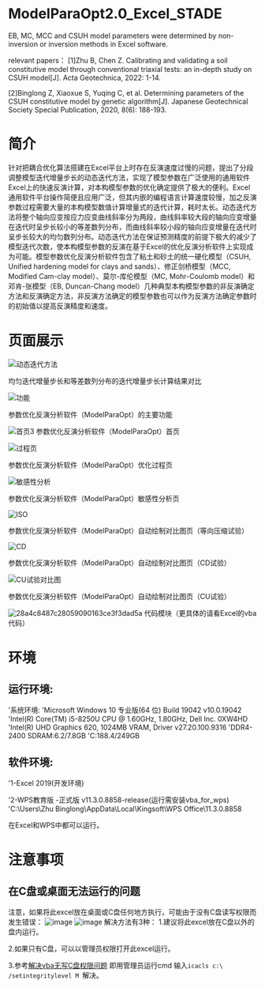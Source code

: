 # ModelParaOpt2.0_Excel_STADE
EB, MC, MCC and CSUH model parameters were determined by non-inversion or inversion methods in Excel software.

relevant papers：
[1]Zhu B, Chen Z. Calibrating and validating a soil constitutive model through conventional triaxial tests: an in-depth study on CSUH model[J]. Acta Geotechnica, 2022: 1-14.

[2]Binglong Z, Xiaoxue S, Yuqing C, et al. Determining parameters of the CSUH constitutive model by genetic algorithm[J]. Japanese Geotechnical Society Special Publication, 2020, 8(6): 188-193.
# 简介
针对把耦合优化算法搭建在Excel平台上时存在反演速度过慢的问题，提出了分段调整模型迭代增量步长的动态迭代方法，实现了模型参数在广泛使用的通用软件Excel上的快速反演计算，对本构模型参数的优化确定提供了极大的便利。Excel通用软件平台操作简便且应用广泛，但其内嵌的编程语言计算速度较慢，加之反演参数过程需要大量的本构模型数值计算增量式的迭代计算，耗时太长。动态迭代方法将整个轴向应变按应力应变曲线斜率分为两段，曲线斜率较大段的轴向应变增量在迭代时呈步长较小的等差数列分布，而曲线斜率较小段的轴向应变增量在迭代时呈步长较大的均匀数列分布。动态迭代方法在保证预测精度的前提下极大的减少了模型迭代次数，使本构模型参数的反演在基于Excel的优化反演分析软件上实现成为可能。模型参数优化反演分析软件包含了粘土和砂土的统一硬化模型（CSUH, Unified hardening model for clays and sands）、修正剑桥模型（MCC, Modified Cam-clay model）、莫尔-库伦模型（MC, Mohr-Coulomb model）和邓肯-张模型（EB, Duncan-Chang model）几种典型本构模型参数的非反演确定方法和反演确定方法，非反演方法确定的模型参数也可以作为反演方法确定参数时的初始值以提高反演精度和速度。


# 页面展示
![动态迭代方法](https://user-images.githubusercontent.com/21994802/187571489-902b125a-bfc8-4388-a81c-cfac1765ae4b.jpg)

均匀迭代增量步长和等差数列分布的迭代增量步长计算结果对比


![功能](https://user-images.githubusercontent.com/21994802/187573678-5f8c55a8-0b7d-49cc-807e-9e3eb8e3fb8a.png)

参数优化反演分析软件（ModelParaOpt）的主要功能



![首页3](https://user-images.githubusercontent.com/21994802/188268917-94a1389a-c398-4537-ad81-b53b6da95e34.png)
参数优化反演分析软件（ModelParaOpt）首页


![过程页](https://user-images.githubusercontent.com/21994802/187611586-00411bef-892d-4476-adaa-d2ab73316657.png)

参数优化反演分析软件（ModelParaOpt）优化过程页




![敏感性分析](https://user-images.githubusercontent.com/21994802/187572219-bf92a28c-c22f-46b1-abb5-b1145c5bd79a.png)

参数优化反演分析软件（ModelParaOpt）敏感性分析页





![ISO](https://user-images.githubusercontent.com/21994802/187572265-5445e287-d44a-4b9a-8f9c-41e90f2870cf.png)

参数优化反演分析软件（ModelParaOpt）自动绘制对比图页（等向压缩试验）




![CD](https://user-images.githubusercontent.com/21994802/187572373-b8007089-8071-4d75-a80b-da910d3a1ff3.png)

参数优化反演分析软件（ModelParaOpt）自动绘制对比图页（CD试验）




![CU试验对比图](https://user-images.githubusercontent.com/21994802/187572419-d870e147-0ebc-4f69-9be7-f7f257a8a477.png)

参数优化反演分析软件（ModelParaOpt）自动绘制对比图页（CU试验）


![28a4c8487c28059090163ce3f3dad5a](https://user-images.githubusercontent.com/21994802/187614889-3b67ce2c-0fb0-4ad6-a319-3a0ff6fe256e.jpg)
代码模块（更具体的请看Excel的vba代码）

# 环境
## 运行环境:
'系统环境:
'Microsoft Windows 10 专业版(64 位) Build 19042 v10.0.19042
'Intel(R) Core(TM) i5-8250U CPU @ 1.60GHz, 1.80GHz, Dell Inc. 0XW4HD
'Intel(R) UHD Graphics 620, 1024MB VRAM, Driver v27.20.100.9316
'DDR4-2400 SDRAM:6.2/7.8GB
'C:188.4/249GB

## 软件环境:
'1-Excel 2019(开发环境)

'2-WPS教育版 -正式版 v11.3.0.8858-release(运行需安装vba_for_wps)
'C:\Users\Zhu Binglong\AppData\Local\Kingsoft\WPS Office\11.3.0.8858

在Excel和WPS中都可以运行。

# 注意事项
## 在C盘或桌面无法运行的问题
注意，如果将此excel放在桌面或C盘任何地方执行，可能由于没有C盘读写权限而发生错误：
![image](https://user-images.githubusercontent.com/21994802/197440367-b5a384d0-a939-4284-83ef-a5715bf96836.png)
![image](https://user-images.githubusercontent.com/21994802/197440461-cbf619dc-8928-4ba1-a98e-273310aac4bf.png)
解决方法有3种：
1.建议将此excel放在C盘以外的盘内运行。

2.如果只有C盘，可以以管理员权限打开此excel运行。

3.参考[解决vba无写C盘权限问题](https://blog.csdn.net/bobyeoh/article/details/9008005?spm=1001.2101.3001.6650.14&utm_medium=distribute.pc_relevant.none-task-blog-2%7Edefault%7EBlogCommendFromBaidu%7ERate-14-9008005-blog-88647398.pc_relevant_recovery_v2&depth_1-utm_source=distribute.pc_relevant.none-task-blog-2%7Edefault%7EBlogCommendFromBaidu%7ERate-14-9008005-blog-88647398.pc_relevant_recovery_v2&utm_relevant_index=14)
即用管理员运行cmd 输入`icacls c:\ /setintegritylevel M `解决。

